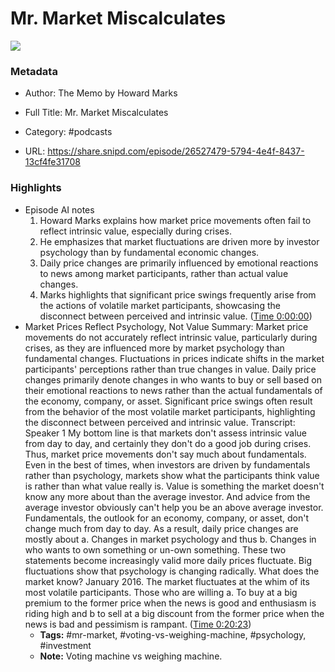 # Mr. Market Miscalculates

![](https://wsrv.nl/?url=https%3A%2F%2Fcontent.production.cdn.art19.com%2Fimages%2Fcb%2F23%2Fab%2Fbd%2Fcb23abbd-3061-4456-a39a-217d1397fd85%2Fb490f2bd2924b5507078be3a3e3703460009a7713a1c1b4cdde30965ca676b7eeeedcd2f57a76ad3627a73f63cdcf8c547ef05945df437c40f16f5002cf5865a.jpeg&w=100&h=100)

### Metadata

- Author: The Memo by Howard Marks
- Full Title: Mr. Market Miscalculates
- Category: #podcasts



- URL: https://share.snipd.com/episode/26527479-5794-4e4f-8437-13cf4fe31708

### Highlights

- Episode AI notes
  1. Howard Marks explains how market price movements often fail to reflect intrinsic value, especially during crises.
  2. He emphasizes that market fluctuations are driven more by investor psychology than by fundamental economic changes.
  3. Daily price changes are primarily influenced by emotional reactions to news among market participants, rather than actual value changes.
  4. Marks highlights that significant price swings frequently arise from the actions of volatile market participants, showcasing the disconnect between perceived and intrinsic value. ([Time 0:00:00](https://share.snipd.com/episode-takeaways/2bed6df6-f55f-4dd3-89c4-5b8d19309481))
- Market Prices Reflect Psychology, Not Value
  Summary:
  Market price movements do not accurately reflect intrinsic value, particularly during crises, as they are influenced more by market psychology than fundamental changes.
  Fluctuations in prices indicate shifts in the market participants' perceptions rather than true changes in value. Daily price changes primarily denote changes in who wants to buy or sell based on their emotional reactions to news rather than the actual fundamentals of the economy, company, or asset.
  Significant price swings often result from the behavior of the most volatile market participants, highlighting the disconnect between perceived and intrinsic value.
  Transcript:
  Speaker 1
  My bottom line is that markets don't assess intrinsic value from day to day, and certainly they don't do a good job during crises. Thus, market price movements don't say much about fundamentals. Even in the best of times, when investors are driven by fundamentals rather than psychology, markets show what the participants think value is rather than what value really is. Value is something the market doesn't know any more about than the average investor. And advice from the average investor obviously can't help you be an above average investor. Fundamentals, the outlook for an economy, company, or asset, don't change much from day to day. As a result, daily price changes are mostly about a. Changes in market psychology and thus b. Changes in who wants to own something or un-own something. These two statements become increasingly valid more daily prices fluctuate. Big fluctuations show that psychology is changing radically. What does the market know? January 2016. The market fluctuates at the whim of its most volatile participants. Those who are willing a. To buy at a big premium to the former price when the news is good and enthusiasm is riding high and b to sell at a big discount from the former price when the news is bad and pessimism is rampant. ([Time 0:20:23](https://share.snipd.com/snip/d11c85d5-cc15-43f0-bb95-cb87bb76348d))
    - **Tags:** #mr-market, #voting-vs-weighing-machine, #psychology, #investment
    - **Note:** Voting machine vs weighing machine.
